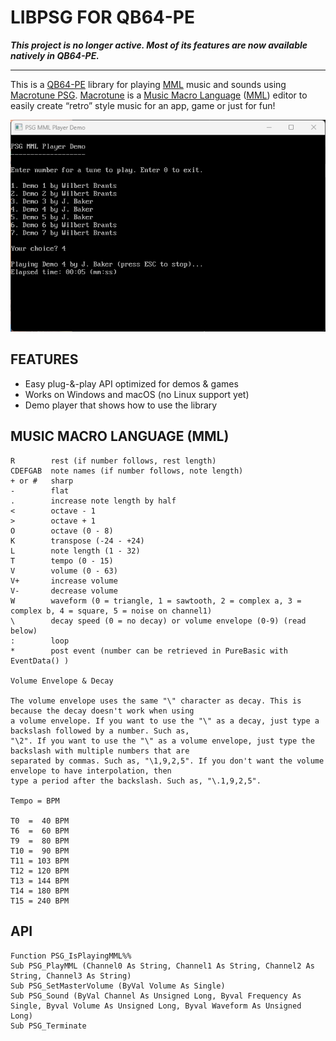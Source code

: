 
# LIBPSG FOR QB64-PE

***This project is no longer active. Most of its features are now available natively in QB64-PE.***

---

This is a [QB64-PE](https://www.qb64phoenix.com/) library for playing [MML](https://en.wikipedia.org/wiki/Music_Macro_Language) music and sounds using [Macrotune PSG](https://www.posemotion.com/macrotune/). [Macrotune](https://www.posemotion.com/macrotune/) is a [Music Macro Language](https://en.wikipedia.org/wiki/Music_Macro_Language) ([MML](https://en.wikipedia.org/wiki/Music_Macro_Language)) editor to easily create “retro” style music for an app, game or just for fun!

![Screenshot](screenshot.png)

## FEATURES

- Easy plug-&-play API optimized for demos & games
- Works on Windows and macOS (no Linux support yet)
- Demo player that shows how to use the library

## MUSIC MACRO LANGUAGE (MML)

```text
R        rest (if number follows, rest length)
CDEFGAB  note names (if number follows, note length)
+ or #   sharp
-        flat
.        increase note length by half
<        octave - 1
>        octave + 1
O        octave (0 - 8)
K        transpose (-24 - +24)
L        note length (1 - 32)
T        tempo (0 - 15)
V        volume (0 - 63)
V+       increase volume
V-       decrease volume
W        waveform (0 = triangle, 1 = sawtooth, 2 = complex a, 3 = complex b, 4 = square, 5 = noise on channel1)
\        decay speed (0 = no decay) or volume envelope (0-9) (read below)
:        loop
*        post event (number can be retrieved in PureBasic with EventData() )

Volume Envelope & Decay

The volume envelope uses the same "\" character as decay. This is because the decay doesn't work when using
a volume envelope. If you want to use the "\" as a decay, just type a backslash followed by a number. Such as,
"\2". If you want to use the "\" as a volume envelope, just type the backslash with multiple numbers that are
separated by commas. Such as, "\1,9,2,5". If you don't want the volume envelope to have interpolation, then
type a period after the backslash. Such as, "\.1,9,2,5".

Tempo = BPM

T0  =  40 BPM
T6  =  60 BPM
T9  =  80 BPM
T10 =  90 BPM
T11 = 103 BPM
T12 = 120 BPM
T13 = 144 BPM
T14 = 180 BPM
T15 = 240 BPM
```

## API

```VB
Function PSG_IsPlayingMML%%
Sub PSG_PlayMML (Channel0 As String, Channel1 As String, Channel2 As String, Channel3 As String)
Sub PSG_SetMasterVolume (ByVal Volume As Single)
Sub PSG_Sound (ByVal Channel As Unsigned Long, Byval Frequency As Single, Byval Volume As Unsigned Long, Byval Waveform As Unsigned Long)
Sub PSG_Terminate
```
